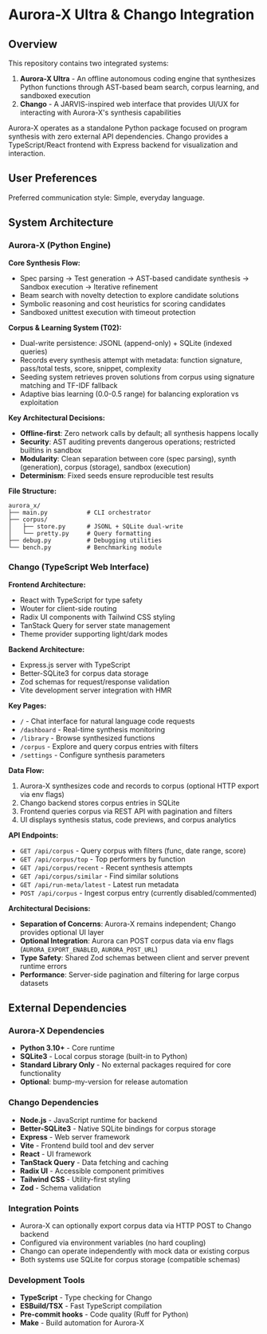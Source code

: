 # Aurora-X Ultra & Chango Integration

## Overview

This repository contains two integrated systems:

1. **Aurora-X Ultra** - An offline autonomous coding engine that synthesizes Python functions through AST-based beam search, corpus learning, and sandboxed execution
2. **Chango** - A JARVIS-inspired web interface that provides UI/UX for interacting with Aurora-X's synthesis capabilities

Aurora-X operates as a standalone Python package focused on program synthesis with zero external API dependencies. Chango provides a TypeScript/React frontend with Express backend for visualization and interaction.

## User Preferences

Preferred communication style: Simple, everyday language.

## System Architecture

### Aurora-X (Python Engine)

**Core Synthesis Flow:**
- Spec parsing → Test generation → AST-based candidate synthesis → Sandbox execution → Iterative refinement
- Beam search with novelty detection to explore candidate solutions
- Symbolic reasoning and cost heuristics for scoring candidates
- Sandboxed unittest execution with timeout protection

**Corpus & Learning System (T02):**
- Dual-write persistence: JSONL (append-only) + SQLite (indexed queries)
- Records every synthesis attempt with metadata: function signature, pass/total tests, score, snippet, complexity
- Seeding system retrieves proven solutions from corpus using signature matching and TF-IDF fallback
- Adaptive bias learning (0.0-0.5 range) for balancing exploration vs exploitation

**Key Architectural Decisions:**
- **Offline-first**: Zero network calls by default; all synthesis happens locally
- **Security**: AST auditing prevents dangerous operations; restricted builtins in sandbox
- **Modularity**: Clean separation between core (spec parsing), synth (generation), corpus (storage), sandbox (execution)
- **Determinism**: Fixed seeds ensure reproducible test results

**File Structure:**
```
aurora_x/
├── main.py           # CLI orchestrator
├── corpus/
│   ├── store.py      # JSONL + SQLite dual-write
│   └── pretty.py     # Query formatting
├── debug.py          # Debugging utilities
└── bench.py          # Benchmarking module
```

### Chango (TypeScript Web Interface)

**Frontend Architecture:**
- React with TypeScript for type safety
- Wouter for client-side routing
- Radix UI components with Tailwind CSS styling
- TanStack Query for server state management
- Theme provider supporting light/dark modes

**Backend Architecture:**
- Express.js server with TypeScript
- Better-SQLite3 for corpus data storage
- Zod schemas for request/response validation
- Vite development server integration with HMR

**Key Pages:**
- `/` - Chat interface for natural language code requests
- `/dashboard` - Real-time synthesis monitoring
- `/library` - Browse synthesized functions
- `/corpus` - Explore and query corpus entries with filters
- `/settings` - Configure synthesis parameters

**Data Flow:**
1. Aurora-X synthesizes code and records to corpus (optional HTTP export via env flags)
2. Chango backend stores corpus entries in SQLite
3. Frontend queries corpus via REST API with pagination and filters
4. UI displays synthesis status, code previews, and corpus analytics

**API Endpoints:**
- `GET /api/corpus` - Query corpus with filters (func, date range, score)
- `GET /api/corpus/top` - Top performers by function
- `GET /api/corpus/recent` - Recent synthesis attempts
- `GET /api/corpus/similar` - Find similar solutions
- `GET /api/run-meta/latest` - Latest run metadata
- `POST /api/corpus` - Ingest corpus entry (currently disabled/commented)

**Architectural Decisions:**
- **Separation of Concerns**: Aurora-X remains independent; Chango provides optional UI layer
- **Optional Integration**: Aurora can POST corpus data via env flags (`AURORA_EXPORT_ENABLED`, `AURORA_POST_URL`)
- **Type Safety**: Shared Zod schemas between client and server prevent runtime errors
- **Performance**: Server-side pagination and filtering for large corpus datasets

## External Dependencies

### Aurora-X Dependencies
- **Python 3.10+** - Core runtime
- **SQLite3** - Local corpus storage (built-in to Python)
- **Standard Library Only** - No external packages required for core functionality
- **Optional**: bump-my-version for release automation

### Chango Dependencies
- **Node.js** - JavaScript runtime for backend
- **Better-SQLite3** - Native SQLite bindings for corpus storage
- **Express** - Web server framework
- **Vite** - Frontend build tool and dev server
- **React** - UI framework
- **TanStack Query** - Data fetching and caching
- **Radix UI** - Accessible component primitives
- **Tailwind CSS** - Utility-first styling
- **Zod** - Schema validation

### Integration Points
- Aurora-X can optionally export corpus data via HTTP POST to Chango backend
- Configured via environment variables (no hard coupling)
- Chango can operate independently with mock data or existing corpus
- Both systems use SQLite for corpus storage (compatible schemas)

### Development Tools
- **TypeScript** - Type checking for Chango
- **ESBuild/TSX** - Fast TypeScript compilation
- **Pre-commit hooks** - Code quality (Ruff for Python)
- **Make** - Build automation for Aurora-X